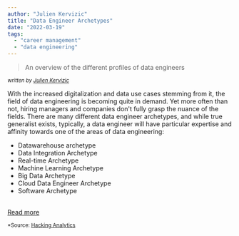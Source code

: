 ```yaml
---
author: "Julien Kervizic"
title: "Data Engineer Archetypes"
date: "2022-03-19"
tags:
  - "career management"
  - "data engineering"
---
```

> An overview of the different profiles of data engineers

<sub><i>written by <a href="https://medium.com/@julienkervizic" target="_blank">Julien Kervizic</a></i></sub>

With the increased digitalization and data use cases stemming from it, the field of data engineering is becoming quite in demand. Yet more often than not, hiring managers and companies don't fully grasp the nuance of the fields. There are many different data engineer archetypes, and while true generalist exists, typically, a data engineer will have particular expertise and affinity towards one of the areas of data engineering:<br class="custom">

* Datawarehouse archetype
* Data Integration Archetype
* Real-time Archetype
* Machine Learning Archetype
* Big Data Archetype
* Cloud Data Engineer Archetype
* Software Archetype

<br class="custom"><a href="https://medium.com/analytics-and-data/data-engineer-archetypes-dc9fbdc4502a" class="btn" target="_blank">Read more</a><br>

<sub>*Source: <a href="https://medium.com/analytics-and-data" target=_>Hacking Analytics</a></sub>
